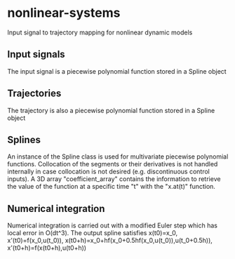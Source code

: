 # nonlinear-systems
Input signal to trajectory mapping for nonlinear dynamic models

## Input signals
The input signal is a piecewise polynomial function stored in a Spline object 

## Trajectories
The trajectory is also a piecewise polynomial function stored in a Spline object

## Splines
An instance of the Spline class is used for multivariate piecewise polynomial functions. Collocation of the segments or their derivatives is not handled internally in case collocation is not desired (e.g. discontinuous control inputs). A 3D array "coefficient_array" contains the information to retrieve the value of the function at a specific time "t" with the "x.at(t)" function.

## Numerical integration 
Numerical integration is carried out with a modified Euler step which has local error in O(dt^3). The output spline satisfies x(t0)=x_0, x'(t0)=f(x_0,u(t_0)), x(t0+h)=x_0+hf(x_0+0.5hf(x_0,u(t_0)),u(t_0+0.5h)), x'(t0+h)=f(x(t0+h),u(t0+h))

